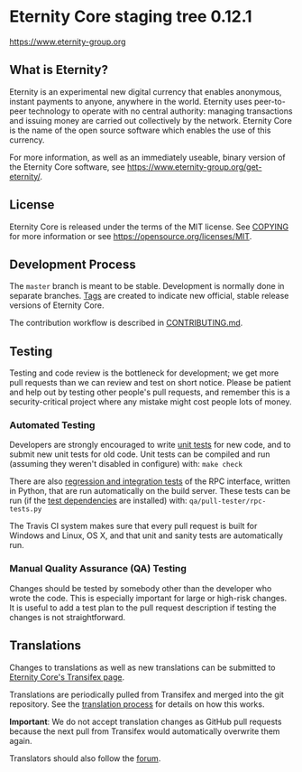 Eternity Core staging tree 0.12.1
===============================

https://www.eternity-group.org


What is Eternity?
----------------

Eternity is an experimental new digital currency that enables anonymous, instant
payments to anyone, anywhere in the world. Eternity uses peer-to-peer technology
to operate with no central authority: managing transactions and issuing money
are carried out collectively by the network. Eternity Core is the name of the open
source software which enables the use of this currency.

For more information, as well as an immediately useable, binary version of
the Eternity Core software, see https://www.eternity-group.org/get-eternity/.


License
-------

Eternity Core is released under the terms of the MIT license. See [COPYING](COPYING) for more
information or see https://opensource.org/licenses/MIT.

Development Process
-------------------

The `master` branch is meant to be stable. Development is normally done in separate branches.
[Tags](https://github.com/eternity-group/eternity/tags) are created to indicate new official,
stable release versions of Eternity Core.

The contribution workflow is described in [CONTRIBUTING.md](CONTRIBUTING.md).

Testing
-------

Testing and code review is the bottleneck for development; we get more pull
requests than we can review and test on short notice. Please be patient and help out by testing
other people's pull requests, and remember this is a security-critical project where any mistake might cost people
lots of money.

### Automated Testing

Developers are strongly encouraged to write [unit tests](/doc/unit-tests.md) for new code, and to
submit new unit tests for old code. Unit tests can be compiled and run
(assuming they weren't disabled in configure) with: `make check`

There are also [regression and integration tests](/qa) of the RPC interface, written
in Python, that are run automatically on the build server.
These tests can be run (if the [test dependencies](/qa) are installed) with: `qa/pull-tester/rpc-tests.py`

The Travis CI system makes sure that every pull request is built for Windows
and Linux, OS X, and that unit and sanity tests are automatically run.

### Manual Quality Assurance (QA) Testing

Changes should be tested by somebody other than the developer who wrote the
code. This is especially important for large or high-risk changes. It is useful
to add a test plan to the pull request description if testing the changes is
not straightforward.

Translations
------------

Changes to translations as well as new translations can be submitted to
[Eternity Core's Transifex page](https://www.transifex.com/projects/p/eternity/).

Translations are periodically pulled from Transifex and merged into the git repository. See the
[translation process](doc/translation_process.md) for details on how this works.

**Important**: We do not accept translation changes as GitHub pull requests because the next
pull from Transifex would automatically overwrite them again.

Translators should also follow the [forum](https://www.eternity-group.org/forum/topic/eternity-worldwide-collaboration.88/).
